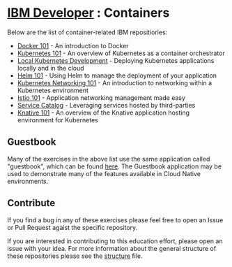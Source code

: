 # [IBM Developer](https://developer.ibm.com/) : Containers

Below are the list of container-related IBM repositiories:

* [Docker 101](https://github.com/IBM/intro-to-docker-lab) -
  An introduction to Docker
* [Kubernetes 101](https://github.com/IBM/kube101) -
  An overview of Kubernetes as a container orchestrator
* [Local Kubernetes Development](https://github.com/IBM/localK8Dev) -
  Deploying Kubernetes applications locally and in the cloud
* [Helm 101](https://github.com/IBM/helm101) -
  Using Helm to manage the deployment of your application
* [Kubernetes Networking 101](https://github.com/ibm/kubernetes-networking) -
  An introduction to networking within a Kubernetes environment
* [Istio 101](https://github.com/IBM/istio101) -
  Application networking management made easy
* [Service Catalog](https://github.com/IBM/svccat) -
  Leveraging services hosted by third-parties
* [Knative 101](https://github.com/IBM/knative101) -
  An overview of the Knative application hosting environment for Kubernetes


## Guestbook

Many of the exercises in the above list use the same application
called "guestbook", which can be found [here](https://github.com/IBM/guestbook).
The Guestbook application may be used to demonstrate many of the features available in Cloud Native environments.

## Contribute

If you find a bug in any of these exercises please feel free to open
an Issue or Pull Request agaist the specific repository.

If you are interested in contributing to this education effort, please
open an issue with your idea. For more information about the general
structure of these repositories please see the [structure](structure.md)
file.
